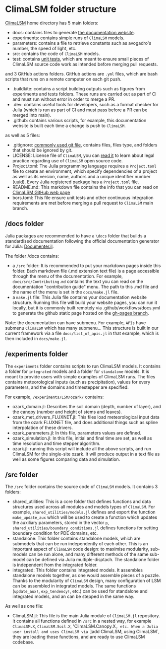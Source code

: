 # ClimaLSM folder structure

[ClimaLSM](https://github.com/CliMA/ClimaLSM.jl) home directory has 5 main folders:

- docs: contains files to generate [the documentation website](clima.github.io/ClimaLSM.jl/).  
- experiments: contains simple runs of `ClimaLSM` models. 
- parameters: contains a file to retrieve constants such as avogadro's number, the speed of light, etc. 
- src: contains the code of `ClimaLSM` models. 
- test: contains [unit tests](https://en.wikipedia.org/wiki/Unit_testing), which are meant to ensure small pieces of ClimaLSM source code work as intended before merging pull requests.

and 3 GitHub actions folders. GitHub actions are `.yml` files, which are bash scripts that runs on a remote computer on each git push. 
- .buildkite: contains a script building outputs such as figures from experiments and tests folders. These runs are carried out as part of CI and must run without error in order to merge a PR. 
- .dev: contains useful tools for developers, such as a format checker for Julia (which is run as part of CI and must pass before a PR can be merged into main). 
- .github: contains various scripts, for example, this documentation website is built each time a change is push to `ClimaLSM`. 

as well as 5 files:
- .gitignore: [commonly used git file](https://git-scm.com/docs/gitignore), contains files, files type, and folders that should be ignored by git. 
- LICENSE: License file of `ClimaLSM`, you can [read it](https://github.com/CliMA/ClimaLSM.jl/blob/main/LICENSE) to learn about legal practice regarding use of `ClimaLSM` open source code. 
- Project.toml: The Julia programming language requires a `Project.toml` file to create an environment, which specify dependencies of a project as well as its version, name, authors and a unique identifier number (uuid). Every Julia registered package has a `Project.toml` file. 
- README.md: This markdown file contains the info that you can read on [ClimaLSM GitHub web page](https://github.com/CliMA/ClimaLSM.jl)
- bors.toml: This file ensure unit tests and other continuous integration requirements are met before merging a pull request to `ClimaLSM` main branch. 

## /docs folder

Julia packages are recommended to have a `\docs` folder that builds a standardised documentation following the official documentation generator for Julia: [Documenter.jl](https://documenter.juliadocs.org/stable/).

The folder /docs contains:
- a `/src` folder: It is recommended to put your markdown pages inside this folder. Each markdown file (.md extension text file) is a page accessible through the menu of the documentation. For example, `docs/src/Contributing.md` contains the text you can read on the documentation "contribution guide" menu. The path to this .md file and the name of the menu is set in the `docs/make.jl` file. 
- a `make.jl` file: This Julia file contains your documentation website structure. Running this file will build your website pages, you can run it locally, but it is commonly built remotely via .github/workflows/docs.yml to generate the github static page hosted on the [gh-pages branch](https://github.com/CliMA/ClimaLSM.jl/tree/gh-pages). 

Note: the documentation can have submenu. For example, `APIs` have submenu `ClimaLSM` which has many submenu... This structure is built in our current framework via a file `docs/list_of_apis.jl` in that example, which is then included in `docs/make.jl`.   

## /experiments folder

The `experiments` folder contains scripts to run ClimaLSM models. It contains a folder for `integrated` models and a folder for `standalone` models. It is meant to provide users with simple examples of ClimaLSM runs. The files contains meteorological inputs (such as precipitation), values for every parameters, and the domains and timestepper are specified. 

For example, `/experiments/LSM/ozark/` contains:
- ozark_domain.jl: Describes the soil domain (depth, number of layer), and the canopy (number and height of stems and leaves).
- ozark_met_drivers_FLUXNET.jl: This files load meteorological input data from the ozark FLUXNET file, and does additional things such as spline interpolation of these drivers.
- ozark_parameters.jl: In this file, parameters values are defined. 
- ozark_simulation.jl: In this file, initial and final time are set, as well as time resolution and time stepper algorithm. 
- ozark.jl: running this script will include all the above scripts, and run ClimaLSM for the single-site ozark. It will produce output in a text file as well as some figures comparing data and simulation.

## /src folder

The `/src` folder contains the source code of `ClimaLSM` models. It contains 3 folders:
- shared_utilities: This is a core folder that defines functions and data structures used across all modules and models types of `ClimaLSM`. For example, `shared_utilities/models.jl` defines and export the function `make_update_aux` which will be used to create a function which updates the auxiliary parameters, stored in the vector `p`, `shared_utilities/boundary_conditions.jl` defines functions for setting boundary condition for PDE domains, etc.
- standalone: This folder contains standalone models, which are submodels that can be run independently of each other. This is an important aspect of `ClimaLSM` code design: to maximise modularity, sub-models can be run alone, and many different methods of the same sub-model can be defined via Julia multiple-disptach. The standalone folder is independent from the integrated folder. 
- integrated: This folder contains integrated models. It assembles standalone models together, as one would assemble pieces of a puzzle. Thanks to the modularity of `ClimaLSM` design, many configuration of LSM can be assembled in integrated models. The same functions (`update_aux!`, `exp_tendency!`, etc.) can be used for standalone and integrated models, and an can be stepped  in the same way.

As well as one file:
- ClimaLSM.jl: This file is the main Julia module of `ClimaLSM.jl` repository. It contains all functions defined in `/src` in a nested way, for example `ClimaLSM.X`, `ClimaLSM.Soil.X`, 'ClimaLSM.Canopy.X`, etc. When a Julia user install and uses ClimaLSM via `]add ClimaLSM, using ClimaLSM`, they are loading those functions, and are ready to use ClimaLSM codebase. 
